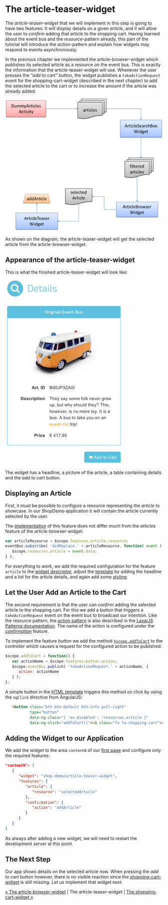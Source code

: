 # The article-teaser-widget

The _article-teaser-widget_ that we will implement in this step is going to have two features:
It will display details on a given *article*, and it will allow the user to *confirm* adding that article to the shopping cart.
Having learned about the event bus and the *resource*-pattern already, this part of the tutorial will introduce the *action*-pattern and explain how widgets may respond to events asynchronously.

In the previous chapter we implemented the article-browser-widget which publishes its selected article as a resource on the event bus.
This is exactly the information that the article-teaser-widget will use.
Whenever the user presses the _"add to cart"_ button, the widget publishes a `takeActionRequest` event for the shopping-cart-widget (described in the next chapter) to add the selected article to the cart or to increase the amount if the article was already added.

![Step 6](img/step6.png)

As shown on the diagram, the article-teaser-widget will get the selected article from the article-browser-widget.


## Appearance of the article-teaser-widget

This is what the finished article-teaser-widget will look like:

![article-teaser-widget](img/article_teaser_widget.png)

The widget has a headline, a picture of the article, a table containing details and the *add to cart* button.


## Displaying an Article

First, it must be possible to configure a resource representing the *article* to showcase.
In our ShopDemo application it will contain the article currently selected by the user.

The [implementation](../../includes/widgets/shop-demo/article-teaser-widget/article-teaser-widget.js#L17-20) of this feature does not differ much from the *articles* feature of the article-browser-widget:

```javascript
var articleResource = $scope.features.article.resource;
eventBus.subscribe( 'didReplace.' + articleResource, function( event ) {
   $scope.resources.article = event.data;
} );
```

For everything to work, we add the required configuration for the feature `article` to the [widget descriptor](../../includes/widgets/shop-demo/article-teaser-widget/widget.json#L16-26), adjust the [template](../../includes/widgets/shop-demo/article-teaser-widget/default.theme/article-teaser-widget.html) by adding the headline and a list for the article details, and again add some [styling](../../includes/widgets/shop-demo/article-teaser-widget/default.theme/css/article-teaser-widget.css).


## Let the User Add an Article to the Cart

The second requirement is that the user can *confirm* adding the selected article to the shopping cart.
For this we add a button that triggers a `takeActionRequest` event on the event bus to broadcast our intention.
Like the resource pattern, the [action pattern](https://github.com/LaxarJS/laxar-patterns/blob/master/docs/patterns/actions.md#action-patterns) is also described in the [LaxarJS Patterns documentation](https://github.com/LaxarJS/laxar-patterns/blob/master/docs/index.md#laxarjs-patterns).
The name of the action is configured under the [*confirmation*](../../includes/widgets/shop-demo/article-teaser-widget/widget.json#L28-38) feature.

To implement the feature *button* we add the method [`$scope.addToCart`](../../includes/widgets/shop-demo/article-teaser-widget/article-teaser-widget.js#L24-29) to the controller which causes a request for the configured action to be published:

```javascript
$scope.addToCart = function() {
   var actionName = $scope.features.button.action;
   $scope.eventBus.publish( 'takeActionRequest.' + actionName, {
      action: actionName
   } );
};
```

A simple button in the [HTML template](../../includes/widgets/shop-demo/article-teaser-widget/default.theme/article-teaser-widget.html#L38-41) triggers this method on click by using the `ngClick` directive from AngularJS:

```html
   <button class="btn btn-default btn-info pull-right"
           type="button"
           data-ng-class="{ 'ax-disabled': !resources.article }"
           data-ng-click="addToCart()"><i class="fa fa-shopping-cart"></i> Add to Cart</button>
```


## Adding the Widget to our Application

We add the widget to the area `contentB` of our [first page](../../application/pages/shop_demo.json#L43-55) and configure only the required features:

```json
"contentB": [
   {
      "widget": "shop-demo/article-teaser-widget",
      "features": {
         "article": {
            "resource": "selectedArticle"
         },
         "confirmation": {
            "action": "addArticle"
         }
      }
   }
]
```

As always after adding a new widget, we will need to restart the development server at this point.


## The Next Step

Our app shows details on the selected article now.
When pressing the *add to cart* button however, there is no visible reaction since the [shopping-cart-widget](07_shopping_cart_widget.md) is still missing.
Let us implement that widget next.

[« The article-browser-widget](05_article_browser_widget.md) | The article-teaser-widget | [The shopping-cart-widget »](07_shopping_cart_widget.md)
